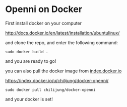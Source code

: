 # Openni on Docker

First install docker on your computer 

http://docs.docker.io/en/latest/installation/ubuntulinux/

and clone the repo, and enter the following command:

```
sudo docker build .
```

and you are ready to go!

you can also pull the docker image from [index.docker.io](http://index.docker.io)

https://index.docker.io/u/chilijung/docker-openni/

```
sudo docker pull chilijung/docker-openni
```

and your docker is set!